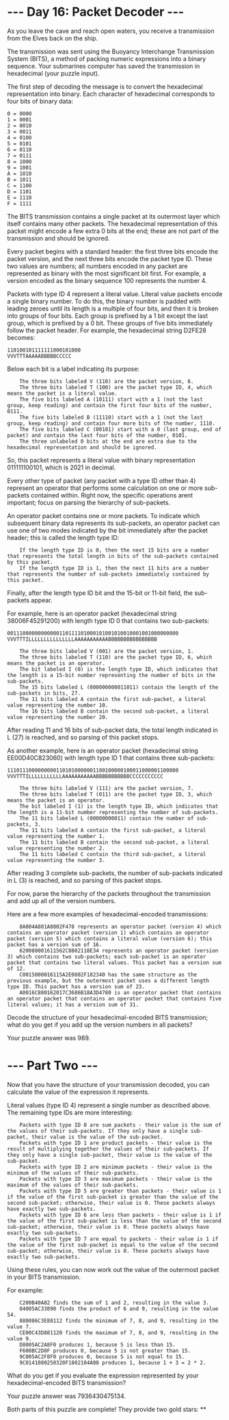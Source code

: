 # --- Day 16: Packet Decoder ---

As you leave the cave and reach open waters, you receive a transmission from the Elves back on the ship.

The transmission was sent using the Buoyancy Interchange Transmission System (BITS), a method of packing numeric expressions into a binary sequence. Your submarines computer has saved the transmission in hexadecimal (your puzzle input).

The first step of decoding the message is to convert the hexadecimal representation into binary. Each character of hexadecimal corresponds to four bits of binary data:

```
0 = 0000
1 = 0001
2 = 0010
3 = 0011
4 = 0100
5 = 0101
6 = 0110
7 = 0111
8 = 1000
9 = 1001
A = 1010
B = 1011
C = 1100
D = 1101
E = 1110
F = 1111
```

The BITS transmission contains a single packet at its outermost layer which itself contains many other packets. The hexadecimal representation of this packet might encode a few extra 0 bits at the end; these are not part of the transmission and should be ignored.

Every packet begins with a standard header: the first three bits encode the packet version, and the next three bits encode the packet type ID. These two values are numbers; all numbers encoded in any packet are represented as binary with the most significant bit first. For example, a version encoded as the binary sequence 100 represents the number 4.

Packets with type ID 4 represent a literal value. Literal value packets encode a single binary number. To do this, the binary number is padded with leading zeroes until its length is a multiple of four bits, and then it is broken into groups of four bits. Each group is prefixed by a 1 bit except the last group, which is prefixed by a 0 bit. These groups of five bits immediately follow the packet header. For example, the hexadecimal string D2FE28 becomes:

```
110100101111111000101000
VVVTTTAAAAABBBBBCCCCC
```

Below each bit is a label indicating its purpose:

```
    The three bits labeled V (110) are the packet version, 6.
    The three bits labeled T (100) are the packet type ID, 4, which means the packet is a literal value.
    The five bits labeled A (10111) start with a 1 (not the last group, keep reading) and contain the first four bits of the number, 0111.
    The five bits labeled B (11110) start with a 1 (not the last group, keep reading) and contain four more bits of the number, 1110.
    The five bits labeled C (00101) start with a 0 (last group, end of packet) and contain the last four bits of the number, 0101.
    The three unlabeled 0 bits at the end are extra due to the hexadecimal representation and should be ignored.
```

So, this packet represents a literal value with binary representation 011111100101, which is 2021 in decimal.

Every other type of packet (any packet with a type ID other than 4) represent an operator that performs some calculation on one or more sub-packets contained within. Right now, the specific operations arent important; focus on parsing the hierarchy of sub-packets.

An operator packet contains one or more packets. To indicate which subsequent binary data represents its sub-packets, an operator packet can use one of two modes indicated by the bit immediately after the packet header; this is called the length type ID:

```
    If the length type ID is 0, then the next 15 bits are a number that represents the total length in bits of the sub-packets contained by this packet.
    If the length type ID is 1, then the next 11 bits are a number that represents the number of sub-packets immediately contained by this packet.
```

Finally, after the length type ID bit and the 15-bit or 11-bit field, the sub-packets appear.

For example, here is an operator packet (hexadecimal string 38006F45291200) with length type ID 0 that contains two sub-packets:

```
00111000000000000110111101000101001010010001001000000000
VVVTTTILLLLLLLLLLLLLLLAAAAAAAAAAABBBBBBBBBBBBBBBB

    The three bits labeled V (001) are the packet version, 1.
    The three bits labeled T (110) are the packet type ID, 6, which means the packet is an operator.
    The bit labeled I (0) is the length type ID, which indicates that the length is a 15-bit number representing the number of bits in the sub-packets.
    The 15 bits labeled L (000000000011011) contain the length of the sub-packets in bits, 27.
    The 11 bits labeled A contain the first sub-packet, a literal value representing the number 10.
    The 16 bits labeled B contain the second sub-packet, a literal value representing the number 20.
```

After reading 11 and 16 bits of sub-packet data, the total length indicated in L (27) is reached, and so parsing of this packet stops.

As another example, here is an operator packet (hexadecimal string EE00D40C823060) with length type ID 1 that contains three sub-packets:

```
11101110000000001101010000001100100000100011000001100000
VVVTTTILLLLLLLLLLLAAAAAAAAAAABBBBBBBBBBBCCCCCCCCCCC

    The three bits labeled V (111) are the packet version, 7.
    The three bits labeled T (011) are the packet type ID, 3, which means the packet is an operator.
    The bit labeled I (1) is the length type ID, which indicates that the length is a 11-bit number representing the number of sub-packets.
    The 11 bits labeled L (00000000011) contain the number of sub-packets, 3.
    The 11 bits labeled A contain the first sub-packet, a literal value representing the number 1.
    The 11 bits labeled B contain the second sub-packet, a literal value representing the number 2.
    The 11 bits labeled C contain the third sub-packet, a literal value representing the number 3.
```

After reading 3 complete sub-packets, the number of sub-packets indicated in L (3) is reached, and so parsing of this packet stops.

For now, parse the hierarchy of the packets throughout the transmission and add up all of the version numbers.

Here are a few more examples of hexadecimal-encoded transmissions:

```
    8A004A801A8002F478 represents an operator packet (version 4) which contains an operator packet (version 1) which contains an operator packet (version 5) which contains a literal value (version 6); this packet has a version sum of 16.
    620080001611562C8802118E34 represents an operator packet (version 3) which contains two sub-packets; each sub-packet is an operator packet that contains two literal values. This packet has a version sum of 12.
    C0015000016115A2E0802F182340 has the same structure as the previous example, but the outermost packet uses a different length type ID. This packet has a version sum of 23.
    A0016C880162017C3686B18A3D4780 is an operator packet that contains an operator packet that contains an operator packet that contains five literal values; it has a version sum of 31.
```

Decode the structure of your hexadecimal-encoded BITS transmission; what do you get if you add up the version numbers in all packets?

Your puzzle answer was 989.

# --- Part Two ---

Now that you have the structure of your transmission decoded, you can calculate the value of the expression it represents.

Literal values (type ID 4) represent a single number as described above. The remaining type IDs are more interesting:

```
    Packets with type ID 0 are sum packets - their value is the sum of the values of their sub-packets. If they only have a single sub-packet, their value is the value of the sub-packet.
    Packets with type ID 1 are product packets - their value is the result of multiplying together the values of their sub-packets. If they only have a single sub-packet, their value is the value of the sub-packet.
    Packets with type ID 2 are minimum packets - their value is the minimum of the values of their sub-packets.
    Packets with type ID 3 are maximum packets - their value is the maximum of the values of their sub-packets.
    Packets with type ID 5 are greater than packets - their value is 1 if the value of the first sub-packet is greater than the value of the second sub-packet; otherwise, their value is 0. These packets always have exactly two sub-packets.
    Packets with type ID 6 are less than packets - their value is 1 if the value of the first sub-packet is less than the value of the second sub-packet; otherwise, their value is 0. These packets always have exactly two sub-packets.
    Packets with type ID 7 are equal to packets - their value is 1 if the value of the first sub-packet is equal to the value of the second sub-packet; otherwise, their value is 0. These packets always have exactly two sub-packets.
```

Using these rules, you can now work out the value of the outermost packet in your BITS transmission.

For example:

```
    C200B40A82 finds the sum of 1 and 2, resulting in the value 3.
    04005AC33890 finds the product of 6 and 9, resulting in the value 54.
    880086C3E88112 finds the minimum of 7, 8, and 9, resulting in the value 7.
    CE00C43D881120 finds the maximum of 7, 8, and 9, resulting in the value 9.
    D8005AC2A8F0 produces 1, because 5 is less than 15.
    F600BC2D8F produces 0, because 5 is not greater than 15.
    9C005AC2F8F0 produces 0, because 5 is not equal to 15.
    9C0141080250320F1802104A08 produces 1, because 1 + 3 = 2 * 2.
```

What do you get if you evaluate the expression represented by your hexadecimal-encoded BITS transmission?

Your puzzle answer was 7936430475134.

Both parts of this puzzle are complete! They provide two gold stars: \*\*
